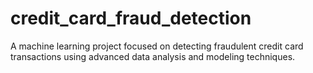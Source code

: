 # credit_card_fraud_detection
A machine learning project focused on detecting fraudulent credit card transactions using advanced data analysis and modeling techniques.
